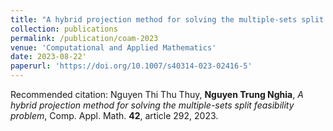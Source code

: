 ```yaml
---
title: "A hybrid projection method for solving the multiple-sets split feasibility problem"
collection: publications
permalink: /publication/coam-2023
venue: 'Computational and Applied Mathematics'
date: 2023-08-22'
paperurl: 'https://doi.org/10.1007/s40314-023-02416-5'
---
```

Recommended citation: Nguyen Thi Thu Thuy, **Nguyen Trung Nghia**, _A hybrid projection method for solving the multiple-sets split feasibility problem_, Comp. Appl. Math. **42**, article 292, 2023.
